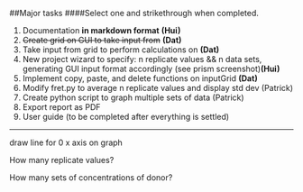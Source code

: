 ##Major tasks 
####Select one and strikethrough when completed.

1. Documentation **in markdown format**  **(Hui)**
2. ~~Create grid on GUI to take input from~~ **(Dat)**
3. Take input from grid to perform calculations on **(Dat)**
4. New project wizard to specify: n replicate values && n data sets, generating GUI input format accordingly (see prism screenshot)**(Hui)**
5. Implement copy, paste, and delete functions on inputGrid **(Dat)**
6. Modify fret.py to average n replicate values and display std dev (Patrick)
7. Create python script to graph multiple sets of data (Patrick)
8. Export report as PDF
9. User guide (to be completed after everything is settled)






-----------------------------
draw line for 0 x axis on graph

How many replicate values?

How many sets of concentrations of donor?
